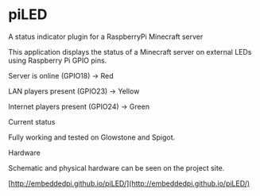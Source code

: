 piLED
======

A status indicator plugin for a RaspberryPi Minecraft server

This application displays the status of a Minecraft server on external LEDs using Raspberry Pi GPIO pins.

Server is online (GPIO18) -> Red

LAN players present (GPIO23) -> Yellow

Internet players present (GPIO24) -> Green





Current status

Fully working and tested on Glowstone and Spigot.




Hardware

Schematic and physical hardware can be seen on the project site.

[http://embeddedpi.github.io/piLED/](http://embeddedpi.github.io/piLED/)
